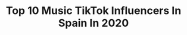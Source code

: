 ---
title: Top 10 Music TikTok Influencers In Spain In 2020
description: >-
  Find top music TikTok influencers in Spain in 2020. Most popular hashtags: #parati #fyp #viral #humor.
platform: TikTok
hits: 226
text_top: Discover the most popular TikTok influencers on inBeat.
text_bottom: Our platform holds 226 TikTok influencers like this in Spain for you to work with.
profiles:
  - username: "ramontoktok"
    fullname: >-
      RamonTokTok
    bio: >-
      Apasionado del teatro y la música. Alegre y buena gente.
    location: "Spain"
    followers: 10900
    engagement: 2092
    commentsToLikes: 0.373721
    id: ckb17c8azuvg60j23mcctrq7y
    verified: false
    hashtags: "#lipsync, #humor, #risas, #flamenquito"
  - username: "peketanitaniaaa"
    fullname: >-
      Peketani Tania
    bio: >-
      Cosplay ,comedia y musica 🇪🇸 La vida es un carnaval🎪😝😁
    location: "Spain"
    followers: 20900
    engagement: 1929
    commentsToLikes: 0.288889
    id: ckc3erxxx0ivc0j23s3mnggu9
    verified: false
    hashtags: "#miscriaturasyyo, #comedia, #yomisma, #cosplay"
  - username: "jenifer.vt"
    fullname: >-
      jenifer.vt
    bio: >-
      Jenny 👌🏻 música 🎶🎧🎤🎛 💃🏼🎼💃🏼 Baile ❤
    location: "Spain"
    followers: 3483
    engagement: 2044
    commentsToLikes: 0.077918
    id: ckd181xu5phau0j23l7sbh74y
    verified: false
    hashtags: "#viral, #sigueme, #parati, #elite"
  - username: "docpsych_"
    fullname: >-
      Doc 🌋🌋
    bio: >-
      Music Maker en Lab Records 💚🇮🇨🌋 10k y sorteo beat 🌋🌋🌋🌋😍🇮🇨🔥🥰
    location: "Spain"
    followers: 5704
    engagement: 1473
    commentsToLikes: 0.163960
    id: ckdbpg661bfdd0j23yn9wnkic
    verified: false
    hashtags: "#greenscreen, #beats, #juanitoelalien"
  - username: "angelapperezz"
    fullname: >-
      Ángela!
    bio: >-
      Here since musical.ly ✊🏿✊🏾✊🏽✊🏼✊🏻 🇪🇸
    location: "Spain"
    followers: 10200
    engagement: 1801
    commentsToLikes: 0.059188
    id: ckbacsecu57va0j23j5t61bb9
    verified: false
    hashtags: "#parati, #fyp, #espa, #foryou"
  - username: "fufi_1977"
    fullname: >-
      Fufi_1977
    bio: >-
      En este perfil solo encontrarás humor y música y cero dramas y polémicas 💃🏿😘
    location: "Spain"
    followers: 2895
    engagement: 1046
    commentsToLikes: 0.510562
    id: ckd6wbm6frxuo0j2375sszpdl
    verified: false
    hashtags: "#gracias, #interprete, #duoschallenge, #chonachallenge"
  - username: "__alejandrortega"
    fullname: >-
      Alejandro Ortega
    bio: >-
      Hey🎻 ¿Vienes a descubrir lo que es la música?🎶
    location: "Spain"
    followers: 137900
    engagement: 1761
    commentsToLikes: 0.054576
    id: ckbf0pmmlmjt30j23e96b5q95
    verified: false
    hashtags: "#fyp, #esemomentazo, #viral, #badbunny"
  - username: "juanmaroma"
    fullname: >-
      Romafusion
    bio: >-
      Películas 📼 Humor 😜 Musica 🎶 Colaboraciones 📩 juanmaroma@imanager
    location: "Spain"
    followers: 8267
    engagement: 1625
    commentsToLikes: 0.125171
    id: ckck6khucrvav0j23qeyq7ylr
    verified: false
    hashtags: "#viral, #humor, #musica, #meencanta"
  - username: "eldesvangamer"
    fullname: >-
      El Desván Gamer
    bio: >-
      cinéfilo de los 80'/Amante de la buena música 🤘/Friki a tiempo completo 🦸
    location: "Spain"
    followers: 27300
    engagement: 1533
    commentsToLikes: 0.238395
    id: ck9bws2r8m6fw0j78um26upr4
    verified: false
    hashtags: "#cine, #playstation, #espa, #friends"
  - username: "carlosrendonmus"
    fullname: >-
      Carlos Rendón
    bio: >-
      ⚡️Produccion Musical y Music Tech⚡️
    location: "Spain"
    followers: 86800
    engagement: 506
    commentsToLikes: 0.068327
    id: ckbqfylbr1ifj0j23c1lyz5ru
    verified: false
    hashtags: "#nativeinstruments, #akai, #musictech, #productormusical"
---